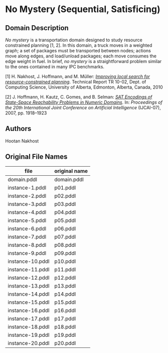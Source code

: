 # No Mystery (Sequential, Satisficing)

## Domain Description

*No mystery* is a transportation domain designed to study resource constrained planning [1, 2].
In this domain, a truck moves in a weighted graph; a set of packages must be transported between nodes; actions move along edges, and load/unload packages; each move consumes the edge weight in fuel.
In brief, *no mystery* is a straightforward problem similar to the ones contained in many IPC benchmarks.

[1] H. Nakhost, J. Hoffmann, and M. Müller: [*Improving local search for resource-constrained planning*](http://www.plg.inf.uc3m.es/ipc2011-deterministic/attachments/DomainsSequential/nomystery-doc.pdf). Technical Report TR 10-02, Dept. of Computing Science, University of Alberta, Edmonton, Alberta, Canada, 2010

[2] J. Hoffmann, H. Kautz, C. Gomes, and B. Selman: [*SAT Encodings of State-Space Reachability Problems in Numeric Domains*](http://www.plg.inf.uc3m.es/ipc2011-deterministic/attachments/DomainsSequential/nomystery-other-doc.pdf). In: *Proceedings of the 20th International Joint Conference on Artificial Intelligence* (IJCAI-07), 2007, pp. 1918–1923

## Authors

Hootan Nakhost

## Original File Names

| file             | original name |
|------------------|---------------|
| domain.pddl      | domain.pddl   |
| instance-1.pddl  | p01.pddl      |
| instance-2.pddl  | p02.pddl      |
| instance-3.pddl  | p03.pddl      |
| instance-4.pddl  | p04.pddl      |
| instance-5.pddl  | p05.pddl      |
| instance-6.pddl  | p06.pddl      |
| instance-7.pddl  | p07.pddl      |
| instance-8.pddl  | p08.pddl      |
| instance-9.pddl  | p09.pddl      |
| instance-10.pddl | p10.pddl      |
| instance-11.pddl | p11.pddl      |
| instance-12.pddl | p12.pddl      |
| instance-13.pddl | p13.pddl      |
| instance-14.pddl | p14.pddl      |
| instance-15.pddl | p15.pddl      |
| instance-16.pddl | p16.pddl      |
| instance-17.pddl | p17.pddl      |
| instance-18.pddl | p18.pddl      |
| instance-19.pddl | p19.pddl      |
| instance-20.pddl | p20.pddl      |
